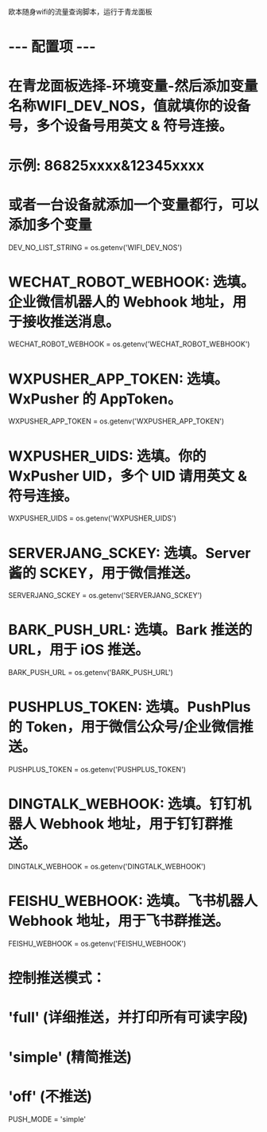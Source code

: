 欧本随身wifi的流量查询脚本，运行于青龙面板

# --- 配置项 ---
# 在青龙面板选择-环境变量-然后添加变量名称WIFI_DEV_NOS，值就填你的设备号，多个设备号用英文 & 符号连接。
# 示例: 86825xxxx&12345xxxx
# 或者一台设备就添加一个变量都行，可以添加多个变量
DEV_NO_LIST_STRING = os.getenv('WIFI_DEV_NOS')

# WECHAT_ROBOT_WEBHOOK: 选填。企业微信机器人的 Webhook 地址，用于接收推送消息。
WECHAT_ROBOT_WEBHOOK = os.getenv('WECHAT_ROBOT_WEBHOOK')

# WXPUSHER_APP_TOKEN: 选填。WxPusher 的 AppToken。
WXPUSHER_APP_TOKEN = os.getenv('WXPUSHER_APP_TOKEN')
# WXPUSHER_UIDS: 选填。你的 WxPusher UID，多个 UID 请用英文 & 符号连接。
WXPUSHER_UIDS = os.getenv('WXPUSHER_UIDS')

# SERVERJANG_SCKEY: 选填。Server酱的 SCKEY，用于微信推送。
SERVERJANG_SCKEY = os.getenv('SERVERJANG_SCKEY')

# BARK_PUSH_URL: 选填。Bark 推送的 URL，用于 iOS 推送。
BARK_PUSH_URL = os.getenv('BARK_PUSH_URL')

# PUSHPLUS_TOKEN: 选填。PushPlus 的 Token，用于微信公众号/企业微信推送。
PUSHPLUS_TOKEN = os.getenv('PUSHPLUS_TOKEN')

# DINGTALK_WEBHOOK: 选填。钉钉机器人 Webhook 地址，用于钉钉群推送。
DINGTALK_WEBHOOK = os.getenv('DINGTALK_WEBHOOK')

# FEISHU_WEBHOOK: 选填。飞书机器人 Webhook 地址，用于飞书群推送。
FEISHU_WEBHOOK = os.getenv('FEISHU_WEBHOOK')



# 控制推送模式：
# 'full' (详细推送，并打印所有可读字段)
# 'simple' (精简推送)
# 'off' (不推送)
PUSH_MODE = 'simple'
